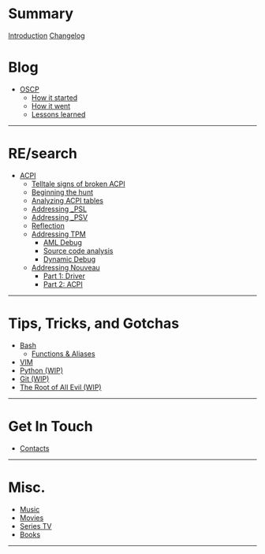 # Summary

[Introduction](intro.md)
[Changelog](changelog.md)

# Blog

- [OSCP](blog/oscp/oscp.md)
    - [How it started](blog/oscp/how_it_started.md)
    - [How it went](blog/oscp/how_it_went.md)
    - [Lessons learned](blog/oscp/lessons_learned.md)

---

# RE/search

- [ACPI](re/acpi/acpi.md)
    - [Telltale signs of broken ACPI](re/acpi/telltale-signs.md)
    - [Beginning the hunt](re/acpi/begin-hunting.md)
    - [Analyzing ACPI tables](re/acpi/acpi-analysis.md)
    - [Addressing \_PSL](re/acpi/addressing-psl.md)
    - [Addressing \_PSV](re/acpi/addressing-psv.md)
    - [Reflection](re/acpi/reflection.md)
    - [Addressing TPM](re/acpi/addressing-tpm.md)
        - [AML Debug](re/acpi/aml_dbg.md)
        - [Source code analysis](re/acpi/src_analysis.md)
        - [Dynamic Debug](re/acpi/dyndbg.md)
    - [Addressing Nouveau](re/acpi/addressing-nouveau.md)
        - [Part 1: Driver](re/acpi/nouveau_src.md)
        - [Part 2: ACPI](re/acpi/nouveau_nvop.md)

---

# Tips, Tricks, and Gotchas

- [Bash](tips/bash.md)
    - [Functions & Aliases](tips/func-alias.md)
- [VIM](tips/vim.md)
- [Python (WIP)]()
- [Git (WIP)]()
- [The Root of All Evil (WIP)]()

---

# Get In Touch

- [Contacts](contacts.md)

---

# Misc.

- [Music](misc/music.md)
- [Movies](misc/movies.md)
- [Series TV](misc/series-tv.md)
- [Books](misc/books.md)

---
